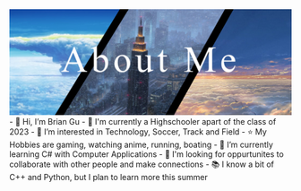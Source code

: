 <img src="GitHubBrianAboutMeBanner.jpg">
- 👋 Hi, I’m Brian Gu
- 🏫 I'm currently a Highschooler apart of the class of 2023
- 👀 I’m interested in Technology, Soccer, Track and Field
- ⭐ My Hobbies are gaming, watching anime, running, boating
- 🌱 I’m currently learning C# with Computer Applications
- 🔎 I'm looking for oppurtunites to collaborate with other people and make connections
- 📚 I know a bit of C++ and Python, but I plan to learn more this summer
